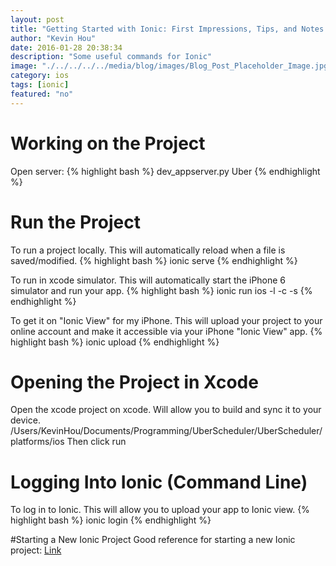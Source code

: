 ```yaml
---
layout: post
title: "Getting Started with Ionic: First Impressions, Tips, and Notes to Self"
author: "Kevin Hou"
date: 2016-01-28 20:38:34
description: "Some useful commands for Ionic"
image: "./../../../../media/blog/images/Blog_Post_Placeholder_Image.jpg"
category: ios
tags: [ionic]
featured: "no"
---
```


# Working on the Project
Open server:
{% highlight bash %}
dev_appserver.py Uber
{% endhighlight %}

# Run the Project
To run a project locally. This will automatically reload when a file is saved/modified.
{% highlight bash %}
ionic serve
{% endhighlight %}

To run in xcode simulator. This will automatically start the iPhone 6 simulator and run your app.
{% highlight bash %}
ionic run ios -l -c -s
{% endhighlight %}

To get it on "Ionic View" for my iPhone. This will upload your project to your online account and make it accessible via your iPhone "Ionic View" app.
{% highlight bash %}
ionic upload
{% endhighlight %}

# Opening the Project in Xcode
Open the xcode project on xcode. Will allow you to build and sync it to your device.
/Users/KevinHou/Documents/Programming/UberScheduler/UberScheduler/platforms/ios
Then click run

# Logging Into Ionic (Command Line)
To log in to Ionic. This will allow you to upload your app to Ionic view.
{% highlight bash %}
ionic login
{% endhighlight %}

#Starting a New Ionic Project
Good reference for starting a new Ionic project:
<a href="http://stackoverflow.com/questions/30518213/error-uploading-ionic-app" target="blank">Link</a>
